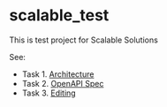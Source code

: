 # scalable_test
This is test project for Scalable Solutions

See:

 - Task 1. [Architecture](https://github.com/AnnaM0505/scalable_test/blob/main/task1_architecture.md)
 - Task 2. [OpenAPI Spec](https://github.com/AnnaM0505/scalable_test/blob/main/task2_openapispec)
 - Task 3. [Editing](https://github.com/AnnaM0505/scalable_test/blob/main/task3_editing)
